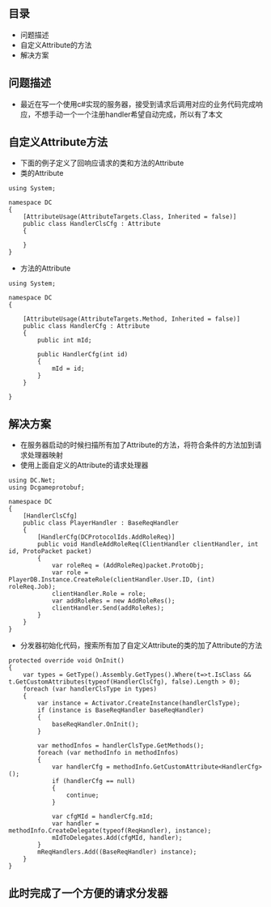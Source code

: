 ## 目录
- 问题描述
- 自定义Attribute的方法
- 解决方案
  
## 问题描述
- 最近在写一个使用c#实现的服务器，接受到请求后调用对应的业务代码完成响应，不想手动一个一个注册handler希望自动完成，所以有了本文

## 自定义Attribute方法
- 下面的例子定义了回响应请求的类和方法的Attribute
- 类的Attribute
```
using System;

namespace DC
{
    [AttributeUsage(AttributeTargets.Class, Inherited = false)]
    public class HandlerClsCfg : Attribute
    {
        
    }
}
```
- 方法的Attribute
```
using System;

namespace DC
{

    [AttributeUsage(AttributeTargets.Method, Inherited = false)]
    public class HandlerCfg : Attribute
    {
        public int mId;

        public HandlerCfg(int id)
        {
            mId = id;
        }
    }

}
```

## 解决方案
- 在服务器启动的时候扫描所有加了Attribute的方法，将符合条件的方法加到请求处理器映射
- 使用上面自定义的Attribute的请求处理器
```
using DC.Net;
using Dcgameprotobuf;

namespace DC
{
    [HandlerClsCfg]
    public class PlayerHandler : BaseReqHandler
    {
        [HandlerCfg(DCProtocolIds.AddRoleReq)]
        public void HandleAddRoleReq(ClientHandler clientHandler, int id, ProtoPacket packet)
        {
            var roleReq = (AddRoleReq)packet.ProtoObj;
            var role = PlayerDB.Instance.CreateRole(clientHandler.User.ID, (int) roleReq.Job);
            clientHandler.Role = role;
            var addRoleRes = new AddRoleRes();
            clientHandler.Send(addRoleRes);
        }
    }
}
```
- 分发器初始化代码，搜索所有加了自定义Attribute的类的加了Attribute的方法
```
protected override void OnInit()
{
    var types = GetType().Assembly.GetTypes().Where(t=>t.IsClass && t.GetCustomAttributes(typeof(HandlerClsCfg), false).Length > 0);
    foreach (var handlerClsType in types)
    {
        var instance = Activator.CreateInstance(handlerClsType);
        if (instance is BaseReqHandler baseReqHandler)
        {
            baseReqHandler.OnInit();
        }

        var methodInfos = handlerClsType.GetMethods();
        foreach (var methodInfo in methodInfos)
        {
            var handlerCfg = methodInfo.GetCustomAttribute<HandlerCfg>();
            if (handlerCfg == null)
            {
                continue;
            }

            var cfgMId = handlerCfg.mId;
            var handler = methodInfo.CreateDelegate(typeof(ReqHandler), instance);
            mIdToDelegates.Add(cfgMId, handler);
        }
        mReqHandlers.Add((BaseReqHandler) instance);
    }
}
```

## 此时完成了一个方便的请求分发器